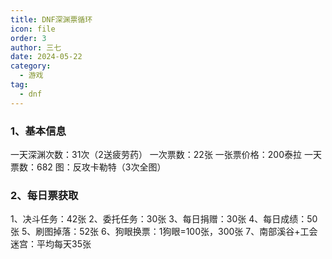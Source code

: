 ```yaml
---
title: DNF深渊票循环
icon: file
order: 3
author: 三七
date: 2024-05-22
category:
  - 游戏
tag:
  - dnf
---
```


<!-- more --> 
### 1、基本信息

一天深渊次数：31次（2送疲劳药）
一次票数：22张
一张票价格：200泰拉
一天票数：682
图：反攻卡勒特（3次全图）

### 2、每日票获取

1、决斗任务：42张
2、委托任务：30张
3、每日捐赠：30张
4、每日成绩：50张
5、刷图掉落：52张
6、狗眼换票：1狗眼=100张，300张
7、南部溪谷+工会迷宫：平均每天35张


